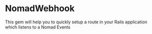 # NomadWebhook

This gem will help you to quickly setup a route in your Rails application which listens
to a Nomad Events
